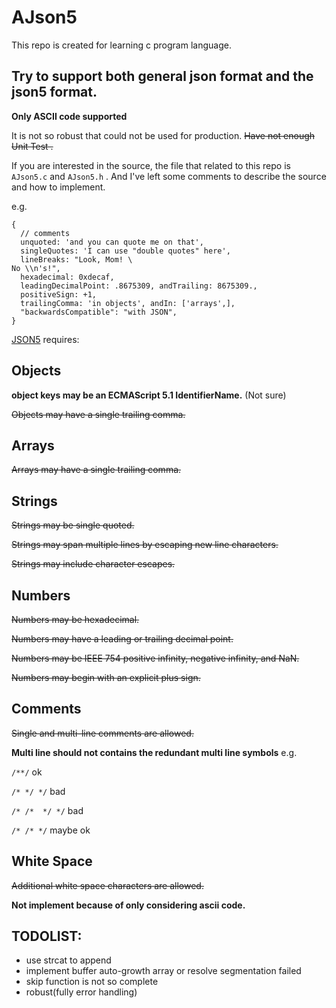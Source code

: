 # AJson5
This repo is created for learning c program language.
## Try to support both general json format and the json5 format.

**Only ASCII code supported**

It is not so robust that could not be used for production. ~~Have not enough Unit Test .~~

If you are interested in the source, the file that related to this repo is `AJson5.c` and `AJson5.h` . And I've left some comments to describe the source and how to implement. 

e.g.
```json5
{
  // comments
  unquoted: 'and you can quote me on that',
  singleQuotes: 'I can use "double quotes" here',
  lineBreaks: "Look, Mom! \
No \\n's!",
  hexadecimal: 0xdecaf,
  leadingDecimalPoint: .8675309, andTrailing: 8675309.,
  positiveSign: +1,
  trailingComma: 'in objects', andIn: ['arrays',],
  "backwardsCompatible": "with JSON",
}

```

[JSON5](https://json5.org/) requires:
## Objects
**object keys may be an ECMAScript 5.1 IdentifierName.** (Not sure)

~~Objects may have a single trailing comma.~~

## Arrays
~~Arrays may have a single trailing comma.~~

## Strings
~~Strings may be single quoted.~~

~~Strings may span multiple lines by escaping new line characters.~~

~~Strings may include character escapes.~~
## Numbers
~~Numbers may be hexadecimal.~~

~~Numbers may have a leading or trailing decimal point.~~

~~Numbers may be IEEE 754 positive infinity, negative infinity, and NaN.~~

~~Numbers may begin with an explicit plus sign.~~

## Comments
~~Single and multi-line comments are allowed.~~

**Multi line should not contains the redundant multi line symbols**
e.g.

`/**/`  ok

`/* */ */` bad


`/* /*  */ */` bad

`/* /* */` maybe ok
## White Space
~~Additional white space characters are allowed.~~

**Not implement because of only considering ascii code.**

## TODOLIST:
- use strcat to append
- implement buffer auto-growth array or resolve segmentation failed
- skip function is not so complete
- robust(fully error handling)

